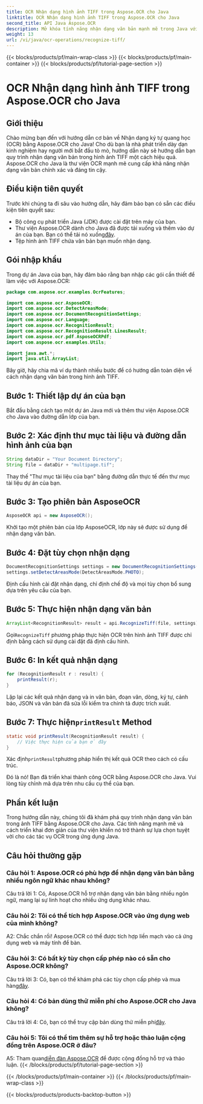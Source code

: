 ```yaml
---
title: OCR Nhận dạng hình ảnh TIFF trong Aspose.OCR cho Java
linktitle: OCR Nhận dạng hình ảnh TIFF trong Aspose.OCR cho Java
second_title: API Java Aspose.OCR
description: Mở khóa tính năng nhận dạng văn bản mạnh mẽ trong Java với Aspose.OCR. Dễ dàng nhận dạng văn bản trong hình ảnh TIFF. Tải xuống ngay để có trải nghiệm OCR liền mạch.
weight: 13
url: /vi/java/ocr-operations/recognize-tiff/
---
```


{{< blocks/products/pf/main-wrap-class >}}
{{< blocks/products/pf/main-container >}}
{{< blocks/products/pf/tutorial-page-section >}}

# OCR Nhận dạng hình ảnh TIFF trong Aspose.OCR cho Java

## Giới thiệu

Chào mừng bạn đến với hướng dẫn cơ bản về Nhận dạng ký tự quang học (OCR) bằng Aspose.OCR cho Java! Cho dù bạn là nhà phát triển dày dạn kinh nghiệm hay người mới bắt đầu tò mò, hướng dẫn này sẽ hướng dẫn bạn quy trình nhận dạng văn bản trong hình ảnh TIFF một cách hiệu quả. Aspose.OCR cho Java là thư viện OCR mạnh mẽ cung cấp khả năng nhận dạng văn bản chính xác và đáng tin cậy.

## Điều kiện tiên quyết

Trước khi chúng ta đi sâu vào hướng dẫn, hãy đảm bảo bạn có sẵn các điều kiện tiên quyết sau:

- Bộ công cụ phát triển Java (JDK) được cài đặt trên máy của bạn.
-  Thư viện Aspose.OCR dành cho Java đã được tải xuống và thêm vào dự án của bạn. Bạn có thể tải nó xuống[đây](https://releases.aspose.com/ocr/java/).
- Tệp hình ảnh TIFF chứa văn bản bạn muốn nhận dạng.

## Gói nhập khẩu

Trong dự án Java của bạn, hãy đảm bảo rằng bạn nhập các gói cần thiết để làm việc với Aspose.OCR:

```java
package com.aspose.ocr.examples.OcrFeatures;

import com.aspose.ocr.AsposeOCR;
import com.aspose.ocr.DetectAreasMode;
import com.aspose.ocr.DocumentRecognitionSettings;
import com.aspose.ocr.Language;
import com.aspose.ocr.RecognitionResult;
import com.aspose.ocr.RecognitionResult.LinesResult;
import com.aspose.ocr.pdf.AsposeOCRPdf;
import com.aspose.ocr.examples.Utils;

import java.awt.*;
import java.util.ArrayList;
```

Bây giờ, hãy chia mã ví dụ thành nhiều bước để có hướng dẫn toàn diện về cách nhận dạng văn bản trong hình ảnh TIFF.

## Bước 1: Thiết lập dự án của bạn

Bắt đầu bằng cách tạo một dự án Java mới và thêm thư viện Aspose.OCR cho Java vào đường dẫn lớp của bạn.

## Bước 2: Xác định thư mục tài liệu và đường dẫn hình ảnh của bạn

```java
String dataDir = "Your Document Directory";
String file = dataDir + "multipage.tif";
```

Thay thế "Thư mục tài liệu của bạn" bằng đường dẫn thực tế đến thư mục tài liệu dự án của bạn.

## Bước 3: Tạo phiên bản AsposeOCR

```java
AsposeOCR api = new AsposeOCR();
```

Khởi tạo một phiên bản của lớp AsposeOCR, lớp này sẽ được sử dụng để nhận dạng văn bản.

## Bước 4: Đặt tùy chọn nhận dạng

```java
DocumentRecognitionSettings settings = new DocumentRecognitionSettings(2);
settings.setDetectAreasMode(DetectAreasMode.PHOTO);
```

Định cấu hình cài đặt nhận dạng, chỉ định chế độ và mọi tùy chọn bổ sung dựa trên yêu cầu của bạn.

## Bước 5: Thực hiện nhận dạng văn bản

```java
ArrayList<RecognitionResult> result = api.RecognizeTiff(file, settings);
```

 Gọi`RecognizeTiff` phương pháp thực hiện OCR trên hình ảnh TIFF được chỉ định bằng cách sử dụng cài đặt đã định cấu hình.

## Bước 6: In kết quả nhận dạng

```java
for (RecognitionResult r : result) {
    printResult(r);
}
```

Lặp lại các kết quả nhận dạng và in văn bản, đoạn văn, dòng, ký tự, cảnh báo, JSON và văn bản đã sửa lỗi kiểm tra chính tả được trích xuất.

##  Bước 7: Thực hiện`printResult` Method

```java
static void printResult(RecognitionResult result) {
    // Việc thực hiện của bạn ở đây
}
```

 Xác định`printResult`phương pháp hiển thị kết quả OCR theo cách có cấu trúc.

Đó là nó! Bạn đã triển khai thành công OCR bằng Aspose.OCR cho Java. Vui lòng tùy chỉnh mã dựa trên nhu cầu cụ thể của bạn.

## Phần kết luận

Trong hướng dẫn này, chúng tôi đã khám phá quy trình nhận dạng văn bản trong ảnh TIFF bằng Aspose.OCR cho Java. Các tính năng mạnh mẽ và cách triển khai đơn giản của thư viện khiến nó trở thành sự lựa chọn tuyệt vời cho các tác vụ OCR trong ứng dụng Java.

## Câu hỏi thường gặp

### Câu hỏi 1: Aspose.OCR có phù hợp để nhận dạng văn bản bằng nhiều ngôn ngữ khác nhau không?

Câu trả lời 1: Có, Aspose.OCR hỗ trợ nhận dạng văn bản bằng nhiều ngôn ngữ, mang lại sự linh hoạt cho nhiều ứng dụng khác nhau.

### Câu hỏi 2: Tôi có thể tích hợp Aspose.OCR vào ứng dụng web của mình không?

A2: Chắc chắn rồi! Aspose.OCR có thể được tích hợp liền mạch vào cả ứng dụng web và máy tính để bàn.

### Câu hỏi 3: Có bất kỳ tùy chọn cấp phép nào có sẵn cho Aspose.OCR không?

 Câu trả lời 3: Có, bạn có thể khám phá các tùy chọn cấp phép và mua hàng[đây](https://purchase.aspose.com/buy).

### Câu hỏi 4: Có bản dùng thử miễn phí cho Aspose.OCR cho Java không?

Câu trả lời 4: Có, bạn có thể truy cập bản dùng thử miễn phí[đây](https://releases.aspose.com/).

### Câu hỏi 5: Tôi có thể tìm thêm sự hỗ trợ hoặc thảo luận cộng đồng trên Aspose.OCR ở đâu?

 A5: Tham quan[diễn đàn Aspose.OCR](https://forum.aspose.com/c/ocr/16) để được cộng đồng hỗ trợ và thảo luận.
{{< /blocks/products/pf/tutorial-page-section >}}

{{< /blocks/products/pf/main-container >}}
{{< /blocks/products/pf/main-wrap-class >}}

{{< blocks/products/products-backtop-button >}}

